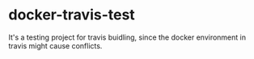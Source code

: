 # docker-travis-test
It's a testing  project for travis buidling, since the docker environment in travis might cause conflicts.
